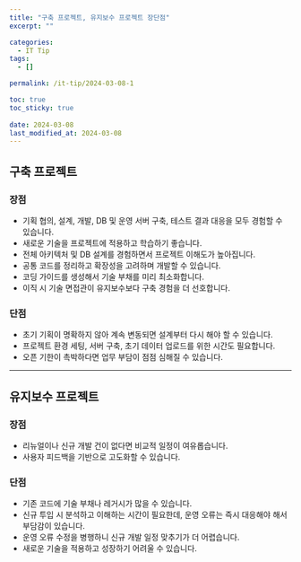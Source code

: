 ```yaml
---
title: "구축 프로젝트, 유지보수 프로젝트 장단점"
excerpt: ""

categories:
  - IT Tip
tags:
  - []

permalink: /it-tip/2024-03-08-1

toc: true
toc_sticky: true
 
date: 2024-03-08
last_modified_at: 2024-03-08
---
```


## 구축 프로젝트

### 장점
* 기획 협의, 설계, 개발, DB 및 운영 서버 구축, 테스트 결과 대응을 모두 경험할 수 있습니다.
* 새로운 기술을 프로젝트에 적용하고 학습하기 좋습니다.
* 전체 아키텍처 및 DB 설계를 경험하면서 프로젝트 이해도가 높아집니다.
* 공통 코드를 정리하고 확장성을 고려하며 개발할 수 있습니다.
* 코딩 가이드를 생성해서 기술 부채를 미리 최소화합니다.
* 이직 시 기술 면접관이 유지보수보다 구축 경험을 더 선호합니다.

### 단점
* 초기 기획이 명확하지 않아 계속 변동되면 설계부터 다시 해야 할 수 있습니다.
* 프로젝트 환경 세팅, 서버 구축, 초기 데이터 업로드를 위한 시간도 필요합니다.
* 오픈 기한이 촉박하다면 업무 부담이 점점 심해질 수 있습니다.
 

---

## 유지보수 프로젝트

### 장점
* 리뉴얼이나 신규 개발 건이 없다면 비교적 일정이 여유롭습니다.
* 사용자 피드백을 기반으로 고도화할 수 있습니다.

### 단점
* 기존 코드에 기술 부채나 레거시가 많을 수 있습니다.
* 신규 투입 시 분석하고 이해하는 시간이 필요한데, 운영 오류는 즉시 대응해야 해서 부담감이 있습니다.
* 운영 오류 수정을 병행하니 신규 개발 일정 맞추기가 더 어렵습니다.
* 새로운 기술을 적용하고 성장하기 어려울 수 있습니다.
